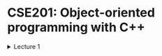 # CSE201: Object-oriented programming with C++


<details><summary>Lecture 1</summary>
<p>

Course structue: 

* 7 weeks - programming and software engineering
* 6 weeks - collaborative project 

```cpp
   // Your First C++ Program

  #include <iostream>

  int main() {
      std::cout << "Hello World!";
      return 0;
  }
```
   
## References and Pointers

- variables stored in memory, at a given **address**
- they *have* an **address** and *contain* a **value**



- a *reference* is a **supplementary name for a variable**
- syntax: `typeName& referenceName=variableName;`

```cpp
unsigned char i=165; // The variable i is stored at address 17
unsigned char& r=i; // r is just **another name** for i
```

- a *pointer* is a variable that **contains the address of another variable**
- syntax: `typeName* pointerName=&variableName;`

```cpp
unsigned char i=165; // The variable i is stored at address 17
unsigned char* r=&i; // The variable p contains the value 17, p is stored elsewhere
```

- p **points** to the variable i
- \*p **depoints** p

```cpp
unsigned char* p; // The variable p contains the address of i 
unsigned char *p; // The variable *p contains the value at the address p, so i
```

- you can do pointer arithmetics
- `p++;` adds the memory space of the object (moves to next object)


- A variable representing an array **"is" a pointer to the first element of the array**

```cpp
unsigned char i[10]; // i is a pointer to the first element
unsigned char* p=i; // p is equal to i
```
- p moves within the array (moves by memory length of `unsigned char`)

```cpp
*(p+4)=65; // affects 65 to the 5th element of the array
std::cout << i[4] << std:endl; // prints A (char corresponding to 65)
```
- when the program terminates, all allocated memory is cleared

## Tests

- Attention: `==` vs. `=`
```cpp
if(i==2){
    // enter if i is equal to 2
}
if(i=2){
    // i is now 2
    // 2 is converted to True, always enter statement
}
```

- `&&` : and
- `||` : or
- `=!` : not

</p>
</details>
